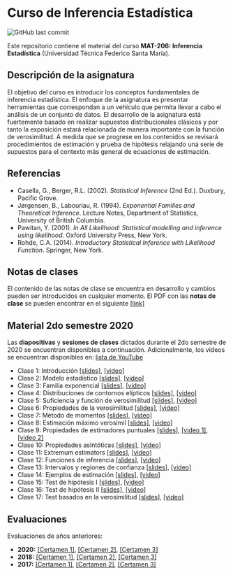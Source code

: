 # Curso de Inferencia Estadística
![GitHub last commit](https://img.shields.io/github/last-commit/faosorios/Curso-Inferencia)

Este repositorio contiene el material del curso **MAT-206: Inferencia Estadística** (Universidad Técnica Federico Santa María).

## Descripción de la asignatura

El objetivo del curso es introducir los conceptos fundamentales de inferencia estadística. El enfoque de la asignatura es presentar herramientas que correspondan a un vehículo que permita llevar a cabo el análisis de un conjunto de datos. El desarrollo de la asignatura está fuertemente basado en realizar supuestos distribucionales clásicos y por tanto la exposición estará relacionada de manera importante con la función de verosimilitud. A medida que se progrese en los contenidos se revisará procedimientos de estimación y prueba de hipótesis relajando una serie de supuestos para el contexto más general de ecuaciones de estimación.

## Referencias 

* Casella, G., Berger, R.L. (2002). *Statistical Inference* (2nd Ed.). Duxbury, Pacific Grove.
* Jørgensen, B., Labouriau, R. (1994). *Exponential Families and Theoretical Inference*. Lecture Notes, Department of Statistics, University of British Columbia.
* Pawitan, Y. (2001). *In All Likelihood: Statistical modelling and inference using likelihood*. Oxford University Press, New York.
* Rohde, C.A. (2014). *Introductory Statistical Inference with Likelihood Function*. Springer, New York.

## Notas de clases

El contenido de las notas de clase se encuentra en desarrollo y cambios pueden ser introducidos en cualquier momento. El PDF con las **notas de clase** se pueden encontrar en el siguiente [[link]](https://github.com/faosorios/Curso-Inferencia/blob/main/notas%20de%20clase/Inferencia.pdf)

## Material 2do semestre 2020

Las **diapositivas** y **sesiones de clases** dictados durante el 2do semestre de 2020 se encuentran disponibles a continuación. Adicionalmente, los videos se encuentran disponibles en: [lista de YouTube](https://youtube.com/playlist?list=PL7ZDxVK6zhI-XaHEOjjBuwKAIm4mkZPKz8)

- Clase 1: Introducción [[slides]](https://github.com/faosorios/Curso-Inferencia/blob/main/diapositivas/2020/MAT206_slides-01.pdf), [[video]](https://youtu.be/zpd7d8xV6R8)
- Clase 2: Modelo estadístico [[slides]](https://github.com/faosorios/Curso-Inferencia/blob/main/diapositivas/2020/MAT206_slides-02.pdf), [[video]](https://youtu.be/nZ296mTGyhc)
- Clase 3: Familia exponencial [[slides]](https://github.com/faosorios/Curso-Inferencia/blob/main/diapositivas/2020/MAT206_slides-03.pdf), [[video]](https://youtu.be/bQ17fPSgZ78)
- Clase 4: Distribuciones de contornos elípticos [[slides]](https://github.com/faosorios/Curso-Inferencia/blob/main/diapositivas/2020/MAT206_slides-04.pdf), [[video]](https://youtu.be/bUuNpqRZo80)
- Clase 5: Suficiencia y función de verosimilitud [[slides]](https://github.com/faosorios/Curso-Inferencia/blob/main/diapositivas/2020/MAT206_slides-05.pdf), [[video]](https://youtu.be/TNYu9g5kdxk)
- Clase 6: Propiedades de la verosimilitud [[slides]](https://github.com/faosorios/Curso-Inferencia/blob/main/diapositivas/2020/MAT206_slides-06.pdf), [[video]](https://youtu.be/-bpXHjbzFK4)
- Clase 7: Método de momentos [[slides]](https://github.com/faosorios/Curso-Inferencia/blob/main/diapositivas/2020/MAT206_slides-07.pdf), [[video]](https://youtu.be/9VUmy_t_KiQ)
- Clase 8: Estimación máximo verosímil [[slides]](https://github.com/faosorios/Curso-Inferencia/blob/main/diapositivas/2020/MAT206_slides-08.pdf), [[video]](https://youtu.be/kZ-83Yinb8k)
- Clase 9: Propiedades de estimadores puntuales [[slides]](https://github.com/faosorios/Curso-Inferencia/blob/main/diapositivas/2020/MAT206_slides-09.pdf), [[video 1]](https://youtu.be/W0OAl1rKOmU), [[video 2]](https://youtu.be/gND1p77U7wM)
- Clase 10: Propiedades asintóticas [[slides]](https://github.com/faosorios/Curso-Inferencia/blob/main/diapositivas/2020/MAT206_slides-10.pdf), [[video]](https://youtu.be/mMFEuQBA-Wg)
- Clase 11: Extremum estimators [[slides]](https://github.com/faosorios/Curso-Inferencia/blob/main/diapositivas/2020/MAT206_slides-11.pdf), [[video]](https://youtu.be/F7UCV6JK5Rc)
- Clase 12: Funciones de inferencia [[slides]](https://github.com/faosorios/Curso-Inferencia/blob/main/diapositivas/2020/MAT206_slides-12.pdf), [[video]](https://youtu.be/KxNPb4-6jME)
- Clase 13: Intervalos y regiones de confianza [[slides]](https://github.com/faosorios/Curso-Inferencia/blob/main/diapositivas/2020/MAT206_slides-13.pdf), [[video]](https://youtu.be/u5uhEO9GNwE)
- Clase 14: Ejemplos de estimación [[slides]](https://github.com/faosorios/Curso-Inferencia/blob/main/diapositivas/2020/MAT206_slides-14.pdf), [[video]](https://youtu.be/d9SkwJXx2VY)
- Clase 15: Test de hipótesis I [[slides]](https://github.com/faosorios/Curso-Inferencia/blob/main/diapositivas/2020/MAT206_slides-15.pdf), [[video]](https://youtu.be/cYPcBNAQWAc)
- Clase 16: Test de hipótesis II [[slides]](https://github.com/faosorios/Curso-Inferencia/blob/main/diapositivas/2020/MAT206_slides-16.pdf), [[video]](https://youtu.be/eLHbg9ZXI_E)
- Clase 17: Test basados en la verosimilitud [[slides]](https://github.com/faosorios/Curso-Inferencia/blob/main/diapositivas/2020/MAT206_slides-17.pdf), [[video]](https://youtu.be/xhHrrAvSeP4)

## Evaluaciones

Evaluaciones de años anteriores:
- **2020:** [[Certamen 1]](https://github.com/faosorios/Curso-Inferencia/blob/main/evaluaciones/MAT206-C1_2020.pdf), [[Certamen 2]](https://github.com/faosorios/Curso-Inferencia/blob/main/evaluaciones/MAT206-C2_2020.pdf), [[Certamen 3]](https://github.com/faosorios/Curso-Inferencia/blob/main/evaluaciones/MAT206-C3_2020.pdf)
- **2018:** [[Certamen 1]](https://github.com/faosorios/Curso-Inferencia/blob/main/evaluaciones/MAT206-C1_2018.pdf), [[Certamen 2]](https://github.com/faosorios/Curso-Inferencia/blob/main/evaluaciones/MAT206-C2_2018.pdf), [[Certamen 3]](https://github.com/faosorios/Curso-Inferencia/blob/main/evaluaciones/MAT206-C3_2018.pdf)
- **2017:** [[Certamen 1]](https://github.com/faosorios/Curso-Inferencia/blob/main/evaluaciones/MAT206-C1_2017.pdf), [[Certamen 2]](https://github.com/faosorios/Curso-Inferencia/blob/main/evaluaciones/MAT206-C2_2017.pdf), [[Certamen 3]](https://github.com/faosorios/Curso-Inferencia/blob/main/evaluaciones/MAT206-C3_2017.pdf)
